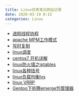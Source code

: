```yaml
---
title: Linux优秀笔记网站记录
date: 2020-03-19 0:15
categories: Linux
---
```

<!-- TOC START min:1 max:3 link:true asterisk:false update:true -->

<!-- TOC END -->
<!--moer-->

- [进程线程协程](https://blog.csdn.net/daaikuaichuan/article/details/82951084)
- [apache MPM工作模式](https://www.cnblogs.com/luoyan01/p/9948092.html)
- [写时复制](https://www.cnblogs.com/biyeymyhjob/archive/2012/07/20/2601655.html)
- [linux调度](https://blog.csdn.net/qq_37375427/article/details/83046906)
- [centos7 开机详解](https://blog.csdn.net/weixin_34007906/article/details/93529347?depth_1-utm_source=distribute.pc_relevant.none-task&utm_source=distribute.pc_relevant.none-task)
- [linux防火墙之iptables](http://www.zsythink.net/archives/tag/iptables/page/2/)
- [linux各种括号](https://blog.csdn.net/taiyang1987912/article/details/39551385)
- [linux负载均衡lvs](https://www.cnblogs.com/yanjieli/p/10582324.html)
- [linux VRRP](https://www.jianshu.com/p/81115a4293c7)
- [Gentoo下折腾emerge包管理器](https://blog.csdn.net/u014466109/article/details/68957657)
